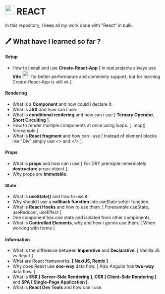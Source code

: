 # <img src="https://cdn.jsdelivr.net/gh/devicons/devicon/icons/react/react-original.svg" width="30" height="30" /> REACT

In this repository, I keep all my work done with "React" in bulk.

## 🖊 What have I learned so far ?

#### Setup

- How to install and use **Create-React-App** [ In real projects always use **Vite <img src="https://upload.wikimedia.org/wikipedia/commons/thumb/f/f1/Vitejs-logo.svg/410px-Vitejs-logo.svg.png" style="width: 25px">** for better performance and comminity support, but for learning Create-React-App is still ok ].

#### Rendering

- What is a **Component** and how could i declare it.
- What is **JSX** and how can i use.
- What is **conditional rendering** and how can i use [ **Ternary Operator**, **Short Circuiting** ].
- How to render multiple components at once using loops. [ .map() forexample ]
- What is **React fragment** and how can i use [ Instead of element blocks like "Div" simply use <> and </> ].

#### Props

- What is **props** and how can i use [ For DRY prensiple immediately **destructure** props object ].
- Why props are **immutable**.

#### State

- What is **useState()** and how to use it.
- Why should i use a **callback function** into useState setter function.
- What is **React Hooks** and how to use them. [ Forexample useState, useReducer, useEffect ]
- One component has one state and isolated from other components.
- What is **Controlled Elements**, why and how i gonna use them. [ When working with forms ]

#### Information

- What is the difference between **Imperetive** and **Declarative**. [ Vanilla JS vs React ]
- What are React frameworks. **[ NextJS, Remix ]**
- Why does React use **one-way** data flow. [ Also Angular has **two-way** data flow. ]
- What is **SSR [ Server-Side Rendering ]**, **CSR [ Client-Side Rendering ]** and **SPA [ Single-Page Application ]**.
- What is **React Dev Tools** and how can i use.
